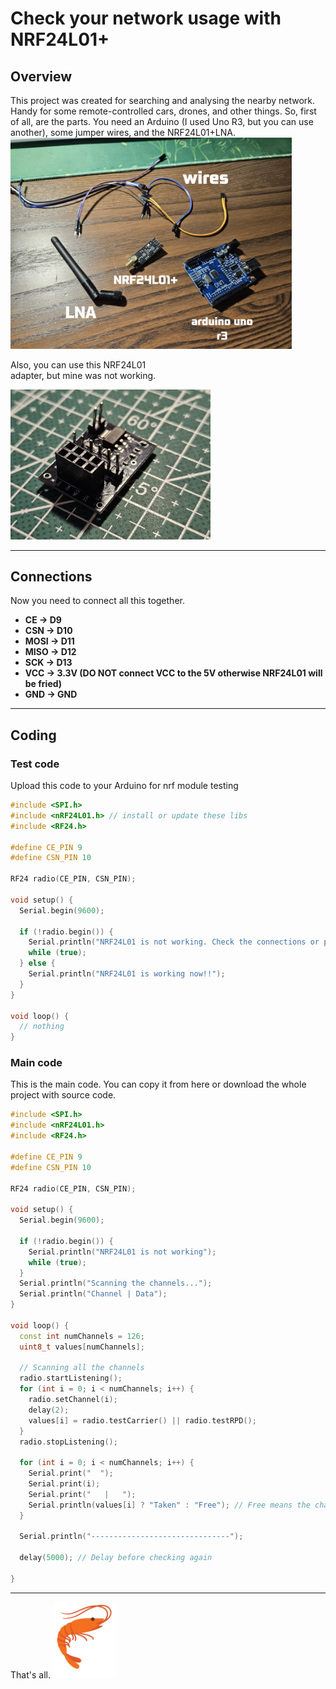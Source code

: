 # Check your network usage with NRF24L01+

## Overview
This project was created for searching and analysing the nearby network. Handy for some remote-controlled cars, drones, and other things. So, first of all, are the parts. You need an Arduino (I used Uno R3, but you can use another), some jumper wires, and the NRF24L01+LNA.
<img src="parts.jpeg" alt="parts image" width="450">
<p>Also, you can use this NRF24L01 </br>adapter, but mine was not working.</p>
<img src="adapter.jpeg" alt="adapter image" width="320">

---

## Connections
Now you need to connect all this together.
- **CE → D9**
- **CSN → D10**
- **MOSI → D11**
- **MISO → D12**
- **SCK → D13**
- **VCC → 3.3V (DO NOT connect VCC to the 5V otherwise NRF24L01 will be fried)**
- **GND → GND**
---
## Coding

### Test code
Upload this code to your Arduino for nrf module testing
```cpp
#include <SPI.h>
#include <nRF24L01.h> // install or update these libs
#include <RF24.h>

#define CE_PIN 9
#define CSN_PIN 10

RF24 radio(CE_PIN, CSN_PIN);

void setup() {
  Serial.begin(9600);
  
  if (!radio.begin()) {
    Serial.println("NRF24L01 is not working. Check the connections or power supply");
    while (true);
  } else {
    Serial.println("NRF24L01 is working now!!");
  }
} 

void loop() {
  // nothing
}
```
### Main code
This is the main code. You can copy it from here or download the whole project with source code.
```cpp
#include <SPI.h>
#include <nRF24L01.h>
#include <RF24.h>

#define CE_PIN 9
#define CSN_PIN 10

RF24 radio(CE_PIN, CSN_PIN);

void setup() {
  Serial.begin(9600);
  
  if (!radio.begin()) {
    Serial.println("NRF24L01 is not working");
    while (true);
  }
  Serial.println("Scanning the channels...");
  Serial.println("Channel | Data");
}

void loop() {
  const int numChannels = 126;
  uint8_t values[numChannels];

  // Scanning all the channels
  radio.startListening();
  for (int i = 0; i < numChannels; i++) {
    radio.setChannel(i);
    delay(2);
    values[i] = radio.testCarrier() || radio.testRPD();
  }
  radio.stopListening();
  
  for (int i = 0; i < numChannels; i++) {
    Serial.print("  ");
    Serial.print(i);
    Serial.print("   |   ");
    Serial.println(values[i] ? "Taken" : "Free"); // Free means the channel is free, taken means it is already taken by some device
  }

  Serial.println("-------------------------------");

  delay(5000); // Delay before checking again

}
```
---
That's all.
<img src="shrimpa.png" alt="shrimp image" width="100">

